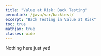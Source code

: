 ```yaml
---
title: "Value at Risk: Back Testing"
permalink: /java/var/backtest/
excerpt: "Back Testing in Value at Risk"
toc: true
mathjax: true
classes: wide
---
```


Nothing here just yet!